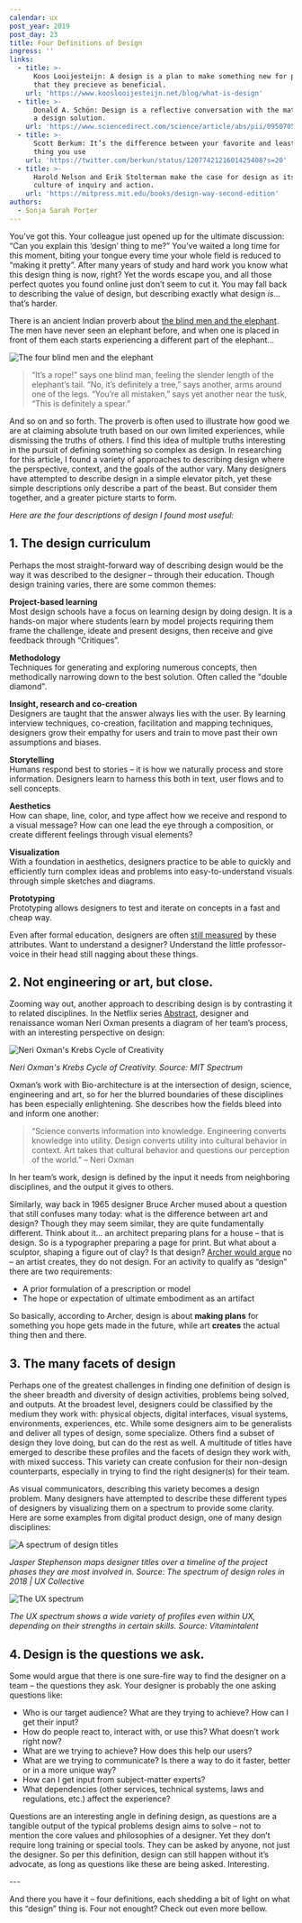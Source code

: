```yaml
---
calendar: ux
post_year: 2019
post_day: 23
title: Four Definitions of Design
ingress: ''
links:
  - title: >-
      Koos Looijesteijn: A design is a plan to make something new for people,
      that they precieve as beneficial.
    url: 'https://www.kooslooijesteijn.net/blog/what-is-design'
  - title: >-
      Donald A. Schön: Design is a reflective conversation with the materials of
      a design solution.
    url: 'https://www.sciencedirect.com/science/article/abs/pii/095070519290020G'
  - title: >-
      Scott Berkum: It’s the difference between your favorite and least favorite
      thing you use
    url: 'https://twitter.com/berkun/status/1207742121601425408?s=20'
  - title: >-
      Harold Nelson and Erik Stolterman make the case for design as its own
      culture of inquiry and action.
    url: 'https://mitpress.mit.edu/books/design-way-second-edition'
authors:
  - Sonja Sarah Porter
---
```

You’ve got this. Your colleague just opened up for the ultimate discussion: “Can you explain this ‘design’ thing to me?” You’ve waited a long time for this moment, biting your tongue every time your whole field is reduced to “making it pretty”. After many years of study and hard work you know what this design thing is now, right? Yet the words escape you, and all those perfect quotes you found online just don’t seem to cut it. You may fall back to describing the value of design, but describing exactly what design _is_... that’s harder.

There is an ancient Indian proverb about [the blind men and the elephant](https://en.wikipedia.org/wiki/Blind_men_and_an_elephant). The men have never seen an elephant before, and when one is placed in front of them each starts experiencing a different part of the elephant…

![The four blind men and the elephant](/assets/01-blind_monks_examining_an_elephant.jpg "Source: Wikipedia")

> “It’s a rope!” says one blind man, feeling the slender length of the elephant’s tail. “No, it’s definitely a tree,” says another, arms around one of the legs. “You’re all mistaken,” says yet another near the tusk, “This is definitely a spear.”

And so on and so forth. The proverb is often used to illustrate how good we are at claiming absolute truth based on our own limited experiences, while dismissing the truths of others. I find this idea of multiple truths interesting in the pursuit of defining something so complex as design. In researching for this article, I found a variety of approaches to describing design where the perspective, context, and the goals of the author vary. Many designers have attempted to describe design in a simple elevator pitch, yet these simple descriptions only describe a part of the beast. But consider them together, and a greater picture starts to form.  

_Here are the four descriptions of design I found most useful:_

## 1. The design curriculum

Perhaps the most straight-forward way of describing design would be the way it was described to the designer – through their education. Though design training varies, there are some common themes:

**Project-based learning**\
Most design schools have a focus on learning design by doing design. It is a hands-on major where students learn by model projects requiring them frame the challenge, ideate and present designs, then receive and give feedback through “Critiques”.

**Methodology**\
Techniques for generating and exploring numerous concepts, then methodically narrowing down to the best solution. Often called the "double diamond".

**Insight, research and co-creation**\
Designers are taught that the answer always lies with the user. By learning interview techniques, co-creation, facilitation and mapping techniques, designers grow their empathy for users and train to move past their own assumptions and biases.

**Storytelling**\
Humans respond best to stories – it is how we naturally process and store information. Designers learn to harness this both in text, user flows and to sell concepts.

**Aesthetics**\
How can shape, line, color, and type affect how we receive and respond to a visual message? How can one lead the eye through a composition, or create different feelings through visual elements?

**Visualization**\
With a foundation in aesthetics, designers practice to be able to quickly and efficiently turn complex ideas and problems into easy-to-understand visuals through simple sketches and diagrams.

**Prototyping**\
Prototyping allows designers to test and iterate on concepts in a fast and cheap way.

Even after formal education, designers are often [still measured](https://uxdesign.cc/growth-chart-for-ux-designers-beta-6694c64a1f06) by these attributes. Want to understand a designer? Understand the little professor-voice in their head still nagging about these things.

## 2. Not engineering or art, but close.

Zooming way out, another approach to describing design is by contrasting it to related disciplines. In the Netflix series [Abstract](https://www.netflix.com/title/80057883), designer and renaissance woman Neri Oxman presents a diagram of her team’s process, with an interesting perspective on design:

![Neri Oxman's Krebs Cycle of Creativity](/assets/neri-oxmans-krebs-cycle-of-creativity-830x754.jpg "Neri Oxman's Krebs Cycle of Creativity. Source: MIT Spectrum")

_Neri Oxman's Krebs Cycle of Creativity. Source: MIT Spectrum_

Oxman’s work with Bio-architecture is at the intersection of design, science, engineering and art, so for her the blurred boundaries of these disciplines has been especially enlightening. She describes how the fields bleed into and inform one another:

> “Science converts information into knowledge. Engineering converts knowledge into utility. Design converts utility into cultural behavior in context. Art takes that cultural behavior and questions our perception of the world.” – Neri Oxman

In her team’s work, design is defined by the input it needs from neighboring disciplines, and the output it gives to others.

Similarly, way back in 1965 designer Bruce Archer mused about a question that still confuses many today: what is the difference between art and design? Though they may seem similar, they are quite fundamentally different. Think about it… an architect preparing plans for a house – that is design. So is a typographer preparing a page for print. But what about a sculptor, shaping a figure out of clay? Is that design? [Archer would argue](https://books.google.com/books?id=pURZDwAAQBAJ&pg=PA117&lpg=PA117&dq=An+architect+preparing+plans+for+a+house+is+clearly+designing.+So+is+a+typographer+preparing+a+layout+for+a+page+of+print.&source=bl&ots=JZB91RLVm2&sig=ACfU3U3B4iEk2g1hWpFQ7ARkyXEnHrT28A&hl=en&sa=X&ved=2ahUKEwj_wfeBlcjmAhWFJ80KHX5wCs4Q6AEwAHoECA0QAQ#v=onepage&q=An%20architect%20preparing%20plans%20for%20a%20house%20is%20clearly%20designing.%20So%20is%20a%20typographer%20preparing%20a%20layout%20for%20a%20page%20of%20print.&f=false) no – an artist creates, they do not design. For an activity to qualify as “design” there are two requirements: 

* A prior formulation of a prescription or model
* The hope or expectation of ultimate embodiment as an artifact

So basically, according to Archer, design is about **making plans** for something you hope gets made in the future, while art **creates** the actual thing then and there.

## 3. The many facets of design

Perhaps one of the greatest challenges in finding one definition of design is the sheer breadth and diversity of design activities, problems being solved, and outputs. At the broadest level, designers could be classified by the medium they work with: physical objects, digital interfaces, visual systems, environments, experiences, etc. While some designers aim to be generalists and deliver all types of design, some specialize. Others find a subset of design they love doing, but can do the rest as well. A multitude of titles have emerged to describe these profiles and the facets of design they work with, with mixed success. This variety can create confusion for their non-design counterparts, especially in trying to find the right designer(s) for their team. 

As visual communicators, describing this variety becomes a design problem. Many designers have attempted to describe these different types of designers by visualizing them on a spectrum to provide some clarity. Here are some examples from digital product design, one of many design disciplines:

![A spectrum of design titles](/assets/03a-titles.png "Jasper Stephenson maps designer titles over a timeline of the project phases they are most involved in. Source: The spectrum of design roles in 2018 | UX Collective")

_Jasper Stephenson maps designer titles over a timeline of the project phases they are most involved in. Source: The spectrum of design roles in 2018 | UX Collective_

![The UX spectrum](/assets/03b-titles.png "The UX spectrum shows a wide variety of profiles even within UX, depending on their strengths in certain skills. Source: Vitamintalent")

_The UX spectrum shows a wide variety of profiles even within UX, depending on their strengths in certain skills. Source: Vitamintalent_

## 4. Design is the questions we ask.

Some would argue that there is one sure-fire way to find the designer on a team – the questions they ask. Your designer is probably the one asking questions like: 

* Who is our target audience? What are they trying to achieve? How can I get their input?
* How do people react to, interact with, or use this? What doesn’t work right now?
* What are we trying to achieve? How does this help our users?
* What are we trying to communicate? Is there a way to do it faster, better or in a more unique way?
* How can I get input from subject-matter experts?
* What dependencies (other services, technical systems, laws and regulations, etc.) affect the experience?

Questions are an interesting angle in defining design, as questions are a tangible output of the typical problems design aims to solve – not to mention the core values and philosophies of a designer. Yet they don’t require long training or special tools. They can be asked by anyone, not just the designer. So per this definition, design can still happen without it’s advocate, as long as questions like these are being asked. Interesting.

\---

And there you have it – four definitions, each shedding a bit of light on what this “design” thing is. Four not enought? Check out even more bellow.
